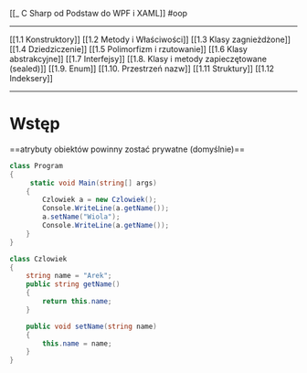 [[_ C Sharp od Podstaw do WPF i XAML]]
#oop 

-----
[[1.1 Konstruktory]]
[[1.2 Metody i Właściwości]]
[[1.3 Klasy zagnieżdżone]]
[[1.4 Dziedziczenie]]
[[1.5 Polimorfizm i rzutowanie]]
[[1.6 Klasy abstrakcyjne]]
[[1.7 Interfejsy]]
[[1.8. Klasy i metody zapieczętowane (sealed)]]
[[1.9. Enum]]
[[1.10. Przestrzeń nazw]]
[[1.11 Struktury]]
[[1.12 Indeksery]]








---------------


# Wstęp

==atrybuty obiektów powinny zostać prywatne (domyślnie)==

```c#
class Program
{
     static void Main(string[] args)
    {
        Czlowiek a = new Czlowiek();
        Console.WriteLine(a.getName());
        a.setName("Wiola");
        Console.WriteLine(a.getName());
    }
}

class Czlowiek
{
    string name = "Arek";
    public string getName() 
    { 
        return this.name; 
    }

    public void setName(string name)
    {
        this.name = name;
    }
}
```

